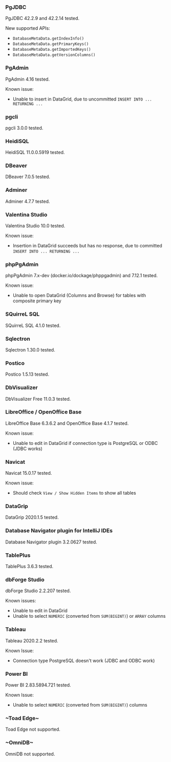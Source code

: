 ### PgJDBC

PgJDBC 42.2.9 and 42.2.14 tested.

New supported APIs:

- `DatabaseMetaData.getIndexInfo()`
- `DatabaseMetaData.getPrimaryKeys()`
- `DatabaseMetaData.getImportedKeys()`
- `DatabaseMetaData.getVersionColumns()`

### PgAdmin

PgAdmin 4.16 tested.

Known issue:

- Unable to insert in DataGrid, due to uncommitted `INSERT INTO ... RETURNING ...`

### pgcli

pgcli 3.0.0 tested.

### HeidiSQL

HeidiSQL 11.0.0.5919 tested.

### DBeaver

DBeaver 7.0.5 tested.

### Adminer

Adminer 4.7.7 tested.

### Valentina Studio

Valentina Studio 10.0 tested.

Known issue:

- Insertion in DataGrid succeeds but has no response, due to committed `INSERT INTO ... RETURNING ...`

### phpPgAdmin

phpPgAdmin 7.x-dev (docker.io/dockage/phppgadmin) and 7.12.1 tested.

Known issue:

- Unable to open DataGrid (Columns and Browse) for tables with composite primary key

### SQuirreL SQL

SQuirreL SQL 4.1.0 tested.

### Sqlectron

Sqlectron 1.30.0 tested.

### Postico

Postico 1.5.13 tested.

### DbVisualizer

DbVisualizer Free 11.0.3 tested.

### LibreOffice / OpenOffice Base

LibreOffice Base 6.3.6.2 and OpenOffice Base 4.1.7 tested.

Known issue:

- Unable to edit in DataGrid if connection type is PostgreSQL or ODBC (JDBC works)

### Navicat

Navicat 15.0.17 tested.

Known issue:

- Should check `View / Show Hidden Items` to show all tables

### DataGrip

DataGrip 2020.1.5 tested.

### Database Navigator plugin for IntelliJ IDEs

Database Navigator plugin 3.2.0627 tested.

### TablePlus

TablePlus 3.6.3 tested.

### dbForge Studio

dbForge Studio 2.2.207 tested.

Known issues:

- Unable to edit in DataGrid
- Unable to select `NUMERIC` (converted from `SUM(BIGINT)`) or `ARRAY` columns

### Tableau

Tableau 2020.2.2 tested.

Known Issue:

- Connection type PostgreSQL doesn't work (JDBC and ODBC work)

### Power BI

Power BI 2.83.5894.721 tested.

Known Issue:

- Unable to select `NUMERIC` (converted from `SUM(BIGINT)`) columns

### ~Toad Edge~

Toad Edge not supported.

### ~OmniDB~

OmniDB not supported.